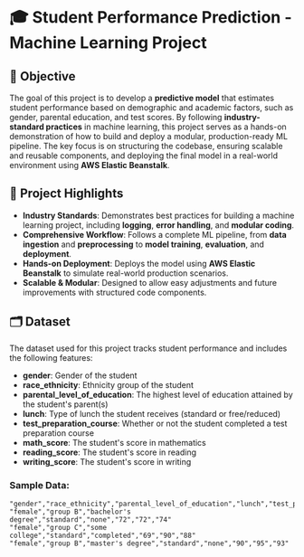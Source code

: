 # 🎓 Student Performance Prediction - Machine Learning Project

## 📝 Objective

The goal of this project is to develop a **predictive model** that estimates student performance based on demographic and academic factors, such as gender, parental education, and test scores. By following **industry-standard practices** in machine learning, this project serves as a hands-on demonstration of how to build and deploy a modular, production-ready ML pipeline. The key focus is on structuring the codebase, ensuring scalable and reusable components, and deploying the final model in a real-world environment using **AWS Elastic Beanstalk**.

## 🚀 Project Highlights

- **Industry Standards**: Demonstrates best practices for building a machine learning project, including **logging**, **error handling**, and **modular coding**.
- **Comprehensive Workflow**: Follows a complete ML pipeline, from **data ingestion** and **preprocessing** to **model training**, **evaluation**, and **deployment**.
- **Hands-on Deployment**: Deploys the model using **AWS Elastic Beanstalk** to simulate real-world production scenarios.
- **Scalable & Modular**: Designed to allow easy adjustments and future improvements with structured code components.

## 🗂 Dataset

The dataset used for this project tracks student performance and includes the following features:

- **gender**: Gender of the student
- **race_ethnicity**: Ethnicity group of the student
- **parental_level_of_education**: The highest level of education attained by the student's parent(s)
- **lunch**: Type of lunch the student receives (standard or free/reduced)
- **test_preparation_course**: Whether or not the student completed a test preparation course
- **math_score**: The student's score in mathematics
- **reading_score**: The student's score in reading
- **writing_score**: The student's score in writing

### Sample Data:

```csv
"gender","race_ethnicity","parental_level_of_education","lunch","test_preparation_course","math_score","reading_score","writing_score"
"female","group B","bachelor's degree","standard","none","72","72","74"
"female","group C","some college","standard","completed","69","90","88"
"female","group B","master's degree","standard","none","90","95","93"


